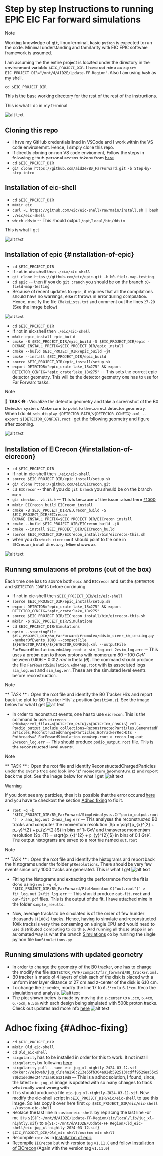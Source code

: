 
# Step by step Instructions to running EPIC EIC Far forward simulations

> [!NOTE]
> Working knowledge of `git`, linux terminal, basic `python` is expected to run the code.
> Minimal understanding and familiarity with EIC EPIC software framework is assumed.

I am assuming the the entire project is located under the directory in the environment variable `$EIC_PROJECT_DIR`. I have set mine as `export EIC_PROJECT_DIR="/mnt/d/AID2E/Update-FF-Region"`. Also I am using `bash` as my shell.

```
cd $EIC_PROJECT_DIR
```

This is the base working directory for the rest of the rest of the instructions. 

This is what I do in my terminal

![alt text](docs/assests/images/base-dir.png)

## Cloning this repo

* I have my GitHub credentials lined in VSCode and I work within the VS code environemnt. Hence, I simply clone this repo. 
* If directly cloning on non VS code enviroment, Follow the steps in following github personal access tokens from [here](https://docs.github.com/en/authentication/keeping-your-account-and-data-secure/managing-your-personal-access-tokens)
* `cd $EIC_PROJECT_DIR`
* `git clone https://github.com/aid2e/B0_FarForward.git -b Step-by-step-intro`

## Installation of eic-shell 

* `cd $EIC_PROJECT_DIR`
* `mkdir eic`
* `curl -L https://github.com/eic/eic-shell/raw/main/install.sh | bash`
* `./eic/eic-shell`
* `which ddsim` -- This should output `/opt/local/bin/ddsim`

This is what I get 

![alt text](docs/assests/images/eic-shell.png)

## Installation of epic {#installation-of-epic}

* `cd $EIC_PROJECT_DIR`
* If not in eic-shell then `./eic/eic-shell`
* `git clone https://github.com/eic/epic.git -b b0-field-map-testing`
* `cd epic` -- then if you do `git branch` you should be on the branch `b0-field-map-testing`
* Because of recent updates to `epic`, it requires that all the compilations should have no warnings, else it throws in error during compilation. Hence, modify the file `CMakeLists.txt` and comment out the lines `27-29` (See the image below) 

![alt text](docs/assests/images/cmake-epic.png)

* `cd $EIC_PROJECT_DIR`
* If not in eic-shell then `./eic/eic-shell`
* `mkdir epic_install epic_build`
* `cmake -B $EIC_PROJECT_DIR/epic_build -S $EIC_PROJECT_DIR/epic -DCMAKE_INSTALL_PREFIX=$EIC_PROJECT_DIR/epic_install`
* `cmake --build $EIC_PROJECT_DIR/epic_build -j8`
* `cmake --install $EIC_PROJECT_DIR/epic_build`
* `source $EIC_PROJECT_DIR/epic_install/setup.sh`
* `export DETECTOR="epic_craterlake_18x275" && export DETECTOR_CONFIG="epic_craterlake_18x275"` -- This sets the correct epic detector geometry. This will be the detector geometry one has to use for Far Forward tasks.

> [!NOTE]
> **👷 TASK ⛑️** : Visualize the detector geometry and take a screenshot of the B0 Detector system. Make sure to point to the correct detector geometry. 
> When I do `dd_web_display $DETECTOR_PATH/${DETECTOR_CONFIG}.xml --export ${DETECTOR_CONFIG}.root` I get the following geometry and figure after zooming.

![alt text](docs/assests/images/B0-detector-system.png)

## Installation of EICrecon {#installation-of-eicrecon}

* `cd $EIC_PROJECT_DIR`
* If not in eic-shell then `./eic/eic-shell`
* `source $EIC_PROJECT_DIR/epic_install/setup.sh`
* `git clone https://github.com/eic/EICrecon.git`
* `cd EICrecon` -- then if you do `git branch` you should be on the branch `main`
* `git checkout v1.13.0` -- This is because of the issue raised here [#1500](https://github.com/eic/EICrecon/issues/1500)
* `mkdir EICrecon_build EICrecon_install`
* `cmake -B $EIC_PROJECT_DIR/EICrecon_build -S $EIC_PROJECT_DIR/EICrecon -DCMAKE_INSTALL_PREFIX=$EIC_PROJECT_DIR/EICrecon_install`
* `cmake --build $EIC_PROJECT_DIR/EICrecon_build -j8`
* `cmake --install $EIC_PROJECT_DIR/EICrecon_build`
* `source $EIC_PROJECT_DIR/EICrecon_install/bin/eicrecon-this.sh`
* when you do `which eicrecon` it should point to the one in EICrecon_install directory, Mine shows as 

![alt text](docs/assests/images/eic-recon.png)


## Running simulations of protons (out of the box)

Each time one has to source both `epic` and `EICrecon` and set the `$DETECTOR` and `$DETECTOR_CONFIG` before continuing 

* If not in eic-shell then `$EIC_PROJECT_DIR/eic/eic-shell`
* `source $EIC_PROJECT_DIR/epic_install/setup.sh`
* `export DETECTOR="epic_craterlake_18x275" && export DETECTOR_CONFIG="epic_craterlake_18x275"`
* `source $EIC_PROJECT_DIR/EICrecon_install/bin/eicrecon-this.sh`
* `mkdir -p $EIC_PROJECT_DIR/Simulations`
* `cd $EIC_PROJECT_DIR/Simulations`
* `npsim --steeringFile $EIC_PROJECT_DIR/B0_FarForward/FromAlex/ddsim_steer_B0_testing.py --numberOfEvents 1000 --compactFile ${DETECTOR_PATH}/${DETECTOR_CONFIG}.xml --outputFile FarFowardSimulation.edm4hep.root > sim_log.out 2>sim_log.err` -- This uses a proton gun to throw protons with momentum $80-100~GeV$ between $0.006 - 0.012~rad$ in theta ($\theta$). The command should produce the file `FarFowardSimulation.edm4hep.root` with its associated logs `sim_log.out` and `sim_log.err`. These are the simulated level events before reconstruction. 
> [!NOTE]
> ** TASK ** : Open the root file and identify the B0 Tracker Hits and report back the plot for B0 Tracker Hits' z position (`position.z`). See the image below for what I get
![alt text](docs/assests/images/B0TrackerHits.png)
* In order to reconstruct events, one has to use `eicrecon`. This is the command to use. `eicrecon -Pdd4hep:xml_files=${DETECTOR_PATH}/${DETECTOR_CONFIG}.xml -Ppodio_output_include_collections=ReconstructedParticles,GeneratedParticles,ReconstructedChargedParticles,BoTrackerRecHits -Pnthreads=8 FarFowardSimulation.edm4hep.root > recon_log.out 2>recon_log.err` -- This should produce `podio_output.root` file. This is the reconstructed level events.
> [!NOTE]
> ** TASK ** : Open the root file and identify ReconstructedChargedParticles under the events tree and look into 'z' momentum (momentum.z) and report back the plot. See the image below for what I get
![alt text](docs/assests/images/ReconstructedChargedParticles.png)

> [!WARNING]
> If you dont see any particles, then it is possible that the error occured [here](https://github.com/eic/EICrecon/issues/1500) and you have to checkout the section [Adhoc fixing](#adhoc-fixing-adhoc-fixing) to fix it.
* `root -q -b '$EIC_PROJECT_DIR/B0_FarForward/SimpleAnalysis.C("podio_output.root")' > ana_log.out 2>ana_log.err` -- This analyses the reconstructed B0 tracks and computes the momentum resolution ($p = \sqrt{p_{x}^{2} + p_{y}^{2} + p_{z}^{2}}$) in bins of 1~GeV and transverse momentum resolution ($p_{T} = \sqrt{p_{x}^{2} + p_{y}^{2}}$) in bins of $0.1~GeV$. The output histograms are saved to a root file named `out.root`
> [!NOTE]
> ** TASK ** : Open the root file and identify the histograms and report back the histograms under the folder `pTResolutions`. There should be very few events since only 1000 tracks are generated. This is what I get 
![alt text](docs/assests/images/SimpleAnalysisPlot.png)

* Fitting the histograms and extracting the perforamnce from the fit is done using `root -q -b '$EIC_PROJECT_DIR/B0_FarForward/PlotMomentum.C("out.root")' > fit_log.out 2>fit_log.err` -- This should produce `out-fit.root` and `out-fit*.pdf` files. This is the output of the fit. I have attached mine in the folder `sample_results`. 

* Now, average tracks to be simulated is of the order of few hunder thousands `O(100k)` tracks. Hence, having to simulate and reconstructed 100k tracks is very time consuming on a single CPU and would need to use distributed computing to do this. And running all these steps in an automated way is what the branch [Simulations](https://github.com/aid2e/B0_FarForward.git) do by running the single python file `RunSimulations.py`

## Running simulations with updated geometry

* In order to change the geometry of the B0 tracker, one has to change the modify the file `$DETECTOR_PATH/compact/far_forward/B0_tracker.xml`.
* B0 tracker is made of 4 layers of disk each of the disk is placed with a uniform inter layer distance of 27 cm and z-center of the disk is 630 cm.
* To change the z-center, modify the line 17 to `6.3*cm` to `6.1*cm`. Redo the simulation and analysis. 
![alt text](docs/assests/images/modify-geom.png)
* The plot shown below is made by moving the `z-center` to `6.3cm`, `6.4cm`, `6.45cm`, `6.5cm` with each design being simulated with 500k proton tracks. Check out updates and more info [here](https://docs.google.com/presentation/d/1bCKGQP6oY3mFkQFH7h8hN_vrfP3n-94vbKh-1YmtTo0/edit?usp=sharing)
![alt text](docs/assests/images/multiple-config.png)

# Adhoc fixing {#Adhoc-fixing}

* `cd $EIC_PROJECT_DIR`
* `mkdir Old_eic-shell`
* `cd Old_eic-shell`
* `singularity` has to be installed in order for this to work. If not install `singularity` by following [here](https://docs.sylabs.io/guides/3.0/user-guide/installation.html)
* `singularity pull --name eic-jug_xl-nightly-2024-03-12.sif docker://eicweb/jug_xl@sha256:213e55fb304a92eb5925130cdff9529ea55c570b21ded9ec24471aa9c61219d8` -- This is a adhoc solution, I found, since, the latest `eic-jug_xl` image is updated with so many changes to track what really went wrong with 
* This should produce a file `eic-jug_xl-nightly-2024-03-12.sif`. Now modify the eic-shell script in `$EIC_PROJECT_DIR/eic/eic-shell` to use this image. So lets copy it over here first `cp $EIC_PROJECT_DIR/eic/eic-shell ./custom-eic-shell` 
* Replace the last line in `custom-eic-shell` by replacing the last line For me it is `${SIF:-/mnt/d/AID2E/Update-FF-Region/eic/local/lib/jug_xl-nightly.sif}` to `${SIF:-/mnt/d/AID2E/Update-FF-Region/Old_eic-shell/eic-jug_xl-nightly-2024-03-12.sif}`
* `$EIC_PROJECT_DIR/Old_eic-shell/custom-eic-shell`
* Recompile `epic` as in [Installation of epic](#installation-of-epic-installation-of-epic)
* Recompile `EICrecon` but with version tag `v1.11.0` and follow [Installation of EICrecon](#installation-of-eicrecon-installation-of-eicrecon) (Again with the version tag `v1.11.0`)